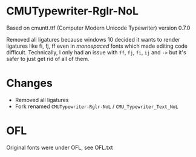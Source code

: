 CMUTypewriter-Rglr-NoL
======================

Based on cmuntt.ttf (Computer Modern Unicode Typewriter) version 0.7.0

Removed all ligatures because windows 10 decided it wants to render ligatures like fi, fj, ff even in *monospaced* fonts which made editing code difficult. Technically, I only had an issue with `ff`, `fj`, `fi`, `ij` and `->` but it's safer to just get rid of all of them.

Changes
=======

+ Removed all ligatures
+ Fork renamed `CMUTypewriter-Rglr-NoL` / `CMU_Typewriter_Text_NoL`

OFL
===

Original fonts were under OFL, see OFL.txt
